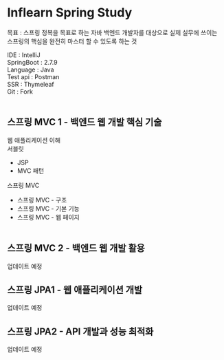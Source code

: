 # Inflearn Spring Study
목표 : 
스프링 정복을 목표로 하는 자바 백엔드 개발자를 대상으로 실제 실무에 쓰이는 스프링의 핵심을 완전히 마스터 할 수 있도록 하는 것

IDE : IntelliJ <br>
SpringBoot : 2.7.9 <br>
Language : Java <br>
Test api : Postman <br>
SSR : Thymeleaf <br>
Git : Fork <br> <br>


## 스프링 MVC 1 - 백엔드 웹 개발 핵심 기술
웹 애플리케이션 이해<br>
서블릿
* JSP
* MVC 패턴


스프링 MVC
  + 스프링 MVC - 구조
  + 스프링 MVC - 기본 기능
  + 스프링 MVC - 웹 페이지
<br><br>
## 스프링 MVC 2 - 백엔드 웹 개발 활용
업데이트 예정<br>
## 스프링 JPA1 - 웹 애플리케이션 개발
업데이트 예정<br>
## 스프링 JPA2 - API 개발과 성능 최적화
업데이트 예정<br>
